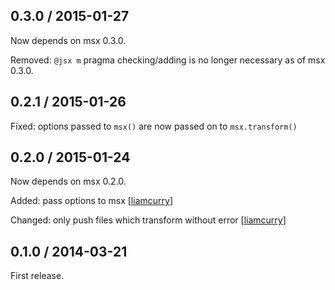 ## 0.3.0 / 2015-01-27

Now depends on msx 0.3.0.

Removed: `@jsx m` pragma checking/adding is no longer necessary as of msx 0.3.0.

## 0.2.1 / 2015-01-26

Fixed: options passed to `msx()` are now passed on to `msx.transform()`

## 0.2.0 / 2015-01-24

Now depends on msx 0.2.0.

Added: pass options to msx \[[liamcurry]\]

Changed: only push files which transform without error \[[liamcurry]\]

## 0.1.0 / 2014-03-21

First release.

[liamcurry]: https://github.com/liamcurry